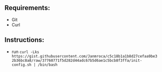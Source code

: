 ## Requirements:
  - Git
  - Curl

## Instructions:
 - run `curl -Lks https://gist.githubusercontent.com/Janmroca/c5c18b1a1b8d27cefaa9be32b36bc8a8/raw/37760771f5d282d44adc67b5d6ae1c5bcb8f3ffa/init-config.sh | /bin/bash`
